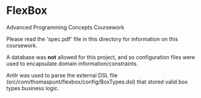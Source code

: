FlexBox
=======

Advanced Programming Concepts Coursework

Please read the 'spec.pdf' file in this directory for information on this coursework.

A database was **not** allowed for this project, and so configuration files were used to encapsulate domain information/constraints.

Antlr was used to parse the external DSL file (src/com/thomaspunt/flexbox/config/BoxTypes.dsl) that stored valid box types business logic.

